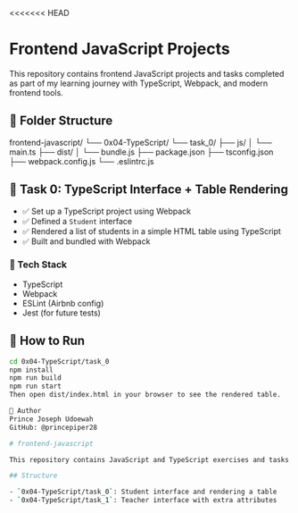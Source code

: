 <<<<<<< HEAD
# Frontend JavaScript Projects

This repository contains frontend JavaScript projects and tasks completed as part of my learning journey with TypeScript, Webpack, and modern frontend tools.

## 📁 Folder Structure

frontend-javascript/
└── 0x04-TypeScript/
└── task_0/
├── js/
│ └── main.ts
├── dist/
│ └── bundle.js
├── package.json
├── tsconfig.json
├── webpack.config.js
└── .eslintrc.js

## 📌 Task 0: TypeScript Interface + Table Rendering

- ✅ Set up a TypeScript project using Webpack
- ✅ Defined a `Student` interface
- ✅ Rendered a list of students in a simple HTML table using TypeScript
- ✅ Built and bundled with Webpack

### 🔧 Tech Stack

- TypeScript
- Webpack
- ESLint (Airbnb config)
- Jest (for future tests)

## 🚀 How to Run

```bash
cd 0x04-TypeScript/task_0
npm install
npm run build
npm run start
Then open dist/index.html in your browser to see the rendered table.

🧠 Author
Prince Joseph Udoewah
GitHub: @princepiper28

# frontend-javascript

This repository contains JavaScript and TypeScript exercises and tasks from ALX frontend projects.

## Structure

- `0x04-TypeScript/task_0`: Student interface and rendering a table
- `0x04-TypeScript/task_1`: Teacher interface with extra attributes
